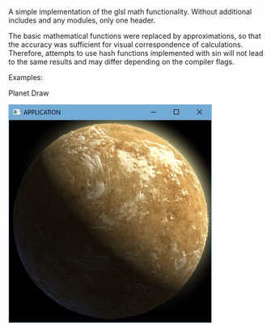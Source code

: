 A simple implementation of the glsl math functionality. Without additional includes and any modules, only one header.

The basic mathematical functions were replaced by approximations, so that the accuracy was sufficient for visual correspondence of calculations. Therefore, attempts to use hash functions implemented with sin will not lead to the same results and may differ depending on the compiler flags.

Examples:

Planet Draw

![alt text](https://raw.githubusercontent.com/be-in/GLSL-CPP/main/examples/planet_draw.jpg)
